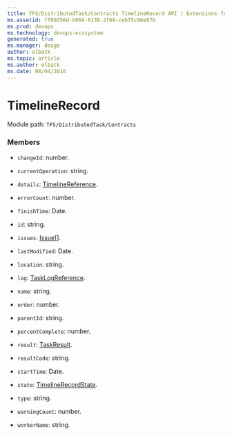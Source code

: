 ```yaml
---
title: TFS/DistributedTask/Contracts TimelineRecord API | Extensions for Azure DevOps Services
ms.assetid: ff09256d-b069-0138-2f68-cebf5c96e87b
ms.prod: devops
ms.technology: devops-ecosystem
generated: true
ms.manager: douge
author: elbatk
ms.topic: article
ms.author: elbatk
ms.date: 08/04/2016
---
```


# TimelineRecord

Module path: `TFS/DistributedTask/Contracts`


### Members

* `changeId`: number. 

* `currentOperation`: string. 

* `details`: [TimelineReference](../../../TFS/DistributedTask/Contracts/TimelineReference.md). 

* `errorCount`: number. 

* `finishTime`: Date. 

* `id`: string. 

* `issues`: [Issue](../../../TFS/DistributedTask/Contracts/Issue.md)[]. 

* `lastModified`: Date. 

* `location`: string. 

* `log`: [TaskLogReference](../../../TFS/DistributedTask/Contracts/TaskLogReference.md). 

* `name`: string. 

* `order`: number. 

* `parentId`: string. 

* `percentComplete`: number. 

* `result`: [TaskResult](../../../TFS/DistributedTask/Contracts/TaskResult.md). 

* `resultCode`: string. 

* `startTime`: Date. 

* `state`: [TimelineRecordState](../../../TFS/DistributedTask/Contracts/TimelineRecordState.md). 

* `type`: string. 

* `warningCount`: number. 

* `workerName`: string. 

